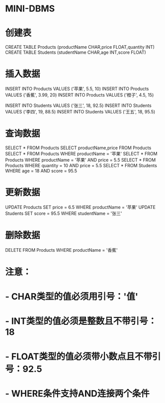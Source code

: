 # MINI-DBMS
# 创建表
CREATE TABLE Products (productName CHAR,price FLOAT,quantity INT)
CREATE TABLE Students (studentName CHAR,age INT,score FLOAT)

# 插入数据
INSERT INTO Products VALUES ('苹果', 5.5, 10)
INSERT INTO Products VALUES ('香蕉', 3.99, 20)
INSERT INTO Products VALUES ('橙子', 4.5, 15)

INSERT INTO Students VALUES ('张三', 18, 92.5)
INSERT INTO Students VALUES ('李四', 19, 88.5)
INSERT INTO Students VALUES ('王五', 18, 95.5)

# 查询数据
SELECT * FROM Products
SELECT productName,price FROM Products
SELECT * FROM Products WHERE productName = '苹果'
SELECT * FROM Products WHERE productName = '苹果' AND price = 5.5
SELECT * FROM Products WHERE quantity = 10 AND price = 5.5
SELECT * FROM Students WHERE age = 18 AND score = 95.5

# 更新数据
UPDATE Products SET price = 6.5 WHERE productName = '苹果'
UPDATE Students SET score = 95.5 WHERE studentName = '张三'

# 删除数据
DELETE FROM Products WHERE productName = '香蕉'

# 注意：
# - CHAR类型的值必须用引号：'值'
# - INT类型的值必须是整数且不带引号：18
# - FLOAT类型的值必须带小数点且不带引号：92.5
# - WHERE条件支持AND连接两个条件
